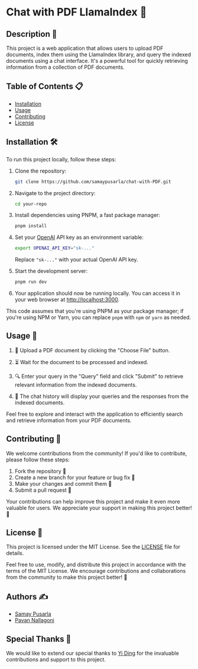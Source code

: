 # Chat with PDF LlamaIndex 💬

## Description 📄

This project is a web application that allows users to upload PDF documents, index them using the LlamaIndex library, and query the indexed documents using a chat interface. It's a powerful tool for quickly retrieving information from a collection of PDF documents.

## Table of Contents 📋

- [Installation](#installation)
- [Usage](#usage)
- [Contributing](#contributing)
- [License](#license)

## Installation 🛠️

To run this project locally, follow these steps:

1.   Clone the repository:

     ```bash
     git clone https://github.com/samaypusarla/chat-with-PDF.git

2.  Navigate to the project directory:

    ```bash
    cd your-repo

3.  Install dependencies using PNPM, a fast package manager:

    ```bash
    pnpm install

4.  Set your [OpenAI](https://openai.com/) API key as an environment variable:

    ```bash
    export OPENAI_API_KEY="sk-..."
    ```

    Replace `"sk-..."` with your actual OpenAI API key.

5.  Start the development server:

    ```bash
    pnpm run dev

6.  Your application should now be running locally. You can access it in your web browser at [http://localhost:3000](http://localhost:3000/).

This code assumes that you're using PNPM as your package manager; if you're using NPM or Yarn, you can replace `pnpm` with `npm` or `yarn` as needed.

## Usage 🚀

1. 📁 Upload a PDF document by clicking the "Choose File" button.

2. ⏳ Wait for the document to be processed and indexed.

3. 🔍 Enter your query in the "Query" field and click "Submit" to retrieve relevant information from the indexed documents.

4. 💬 The chat history will display your queries and the responses from the indexed documents.

Feel free to explore and interact with the application to efficiently search and retrieve information from your PDF documents.

## Contributing 🤝

We welcome contributions from the community! If you'd like to contribute, please follow these steps:

1. Fork the repository 🍴
2. Create a new branch for your feature or bug fix 🌿
3. Make your changes and commit them 🚧
4. Submit a pull request 🚀

Your contributions can help improve this project and make it even more valuable for users. We appreciate your support in making this project better! 🙌

## License 📝

This project is licensed under the MIT License. See the [LICENSE](LICENSE) file for details.

Feel free to use, modify, and distribute this project in accordance with the terms of the MIT License. We encourage contributions and collaborations from the community to make this project better! 🚀

## Authors ✍️

- [Samay Pusarla](https://github.com/samaypusarla)
- [Pavan Nallagoni](https://github.com/pavan3008)

## Special Thanks 🙏

We would like to extend our special thanks to [Yi Ding](https://github.com/yisding) for the invaluable contributions and support to this project.